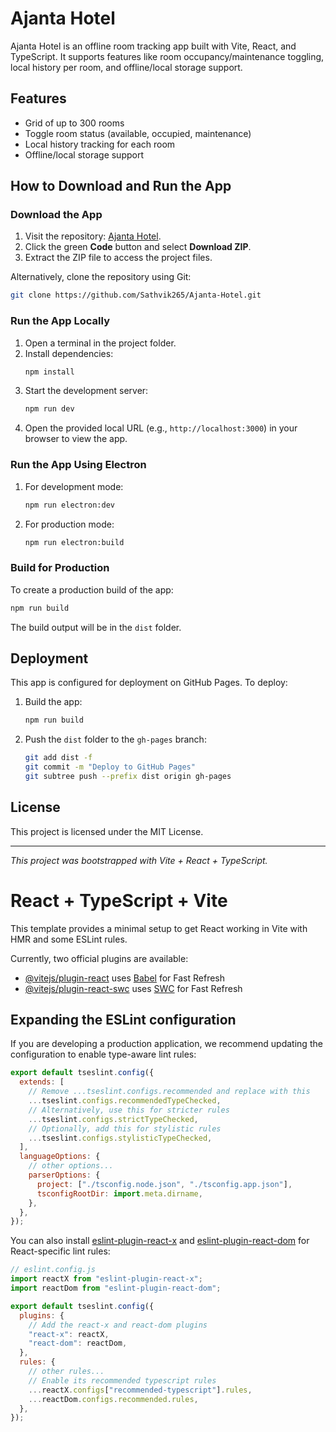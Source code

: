 # Ajanta Hotel

Ajanta Hotel is an offline room tracking app built with Vite, React, and TypeScript. It supports features like room occupancy/maintenance toggling, local history per room, and offline/local storage support.

## Features

- Grid of up to 300 rooms
- Toggle room status (available, occupied, maintenance)
- Local history tracking for each room
- Offline/local storage support

## How to Download and Run the App

### Download the App

1. Visit the repository: [Ajanta Hotel](https://github.com/Sathvik265/Ajanta-Hotel).
2. Click the green **Code** button and select **Download ZIP**.
3. Extract the ZIP file to access the project files.

Alternatively, clone the repository using Git:

```bash
git clone https://github.com/Sathvik265/Ajanta-Hotel.git
```

### Run the App Locally

1. Open a terminal in the project folder.
2. Install dependencies:
   ```bash
   npm install
   ```
3. Start the development server:
   ```bash
   npm run dev
   ```
4. Open the provided local URL (e.g., `http://localhost:3000`) in your browser to view the app.

### Run the App Using Electron

1. For development mode:
   ```bash
   npm run electron:dev
   ```
2. For production mode:
   ```bash
   npm run electron:build
   ```

### Build for Production

To create a production build of the app:

```bash
npm run build
```

The build output will be in the `dist` folder.

## Deployment

This app is configured for deployment on GitHub Pages. To deploy:

1. Build the app:
   ```bash
   npm run build
   ```
2. Push the `dist` folder to the `gh-pages` branch:
   ```bash
   git add dist -f
   git commit -m "Deploy to GitHub Pages"
   git subtree push --prefix dist origin gh-pages
   ```

## License

This project is licensed under the MIT License.

---

_This project was bootstrapped with Vite + React + TypeScript._

# React + TypeScript + Vite

This template provides a minimal setup to get React working in Vite with HMR and some ESLint rules.

Currently, two official plugins are available:

- [@vitejs/plugin-react](https://github.com/vitejs/vite-plugin-react/blob/main/packages/plugin-react) uses [Babel](https://babeljs.io/) for Fast Refresh
- [@vitejs/plugin-react-swc](https://github.com/vitejs/vite-plugin-react/blob/main/packages/plugin-react-swc) uses [SWC](https://swc.rs/) for Fast Refresh

## Expanding the ESLint configuration

If you are developing a production application, we recommend updating the configuration to enable type-aware lint rules:

```js
export default tseslint.config({
  extends: [
    // Remove ...tseslint.configs.recommended and replace with this
    ...tseslint.configs.recommendedTypeChecked,
    // Alternatively, use this for stricter rules
    ...tseslint.configs.strictTypeChecked,
    // Optionally, add this for stylistic rules
    ...tseslint.configs.stylisticTypeChecked,
  ],
  languageOptions: {
    // other options...
    parserOptions: {
      project: ["./tsconfig.node.json", "./tsconfig.app.json"],
      tsconfigRootDir: import.meta.dirname,
    },
  },
});
```

You can also install [eslint-plugin-react-x](https://github.com/Rel1cx/eslint-react/tree/main/packages/plugins/eslint-plugin-react-x) and [eslint-plugin-react-dom](https://github.com/Rel1cx/eslint-react/tree/main/packages/plugins/eslint-plugin-react-dom) for React-specific lint rules:

```js
// eslint.config.js
import reactX from "eslint-plugin-react-x";
import reactDom from "eslint-plugin-react-dom";

export default tseslint.config({
  plugins: {
    // Add the react-x and react-dom plugins
    "react-x": reactX,
    "react-dom": reactDom,
  },
  rules: {
    // other rules...
    // Enable its recommended typescript rules
    ...reactX.configs["recommended-typescript"].rules,
    ...reactDom.configs.recommended.rules,
  },
});
```
